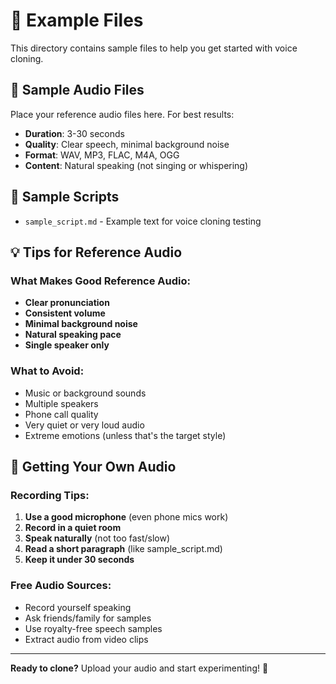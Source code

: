 # 📁 Example Files

This directory contains sample files to help you get started with voice cloning.

## 🎤 Sample Audio Files

Place your reference audio files here. For best results:

- **Duration**: 3-30 seconds
- **Quality**: Clear speech, minimal background noise
- **Format**: WAV, MP3, FLAC, M4A, OGG
- **Content**: Natural speaking (not singing or whispering)

## 📝 Sample Scripts

- `sample_script.md` - Example text for voice cloning testing

## 💡 Tips for Reference Audio

### What Makes Good Reference Audio:
- **Clear pronunciation** 
- **Consistent volume**
- **Minimal background noise**
- **Natural speaking pace**
- **Single speaker only**

### What to Avoid:
- Music or background sounds
- Multiple speakers
- Phone call quality
- Very quiet or very loud audio
- Extreme emotions (unless that's the target style)

## 🎯 Getting Your Own Audio

### Recording Tips:
1. **Use a good microphone** (even phone mics work)
2. **Record in a quiet room**
3. **Speak naturally** (not too fast/slow)
4. **Read a short paragraph** (like sample_script.md)
5. **Keep it under 30 seconds**

### Free Audio Sources:
- Record yourself speaking
- Ask friends/family for samples
- Use royalty-free speech samples
- Extract audio from video clips

---

**Ready to clone?** Upload your audio and start experimenting! 🚀
